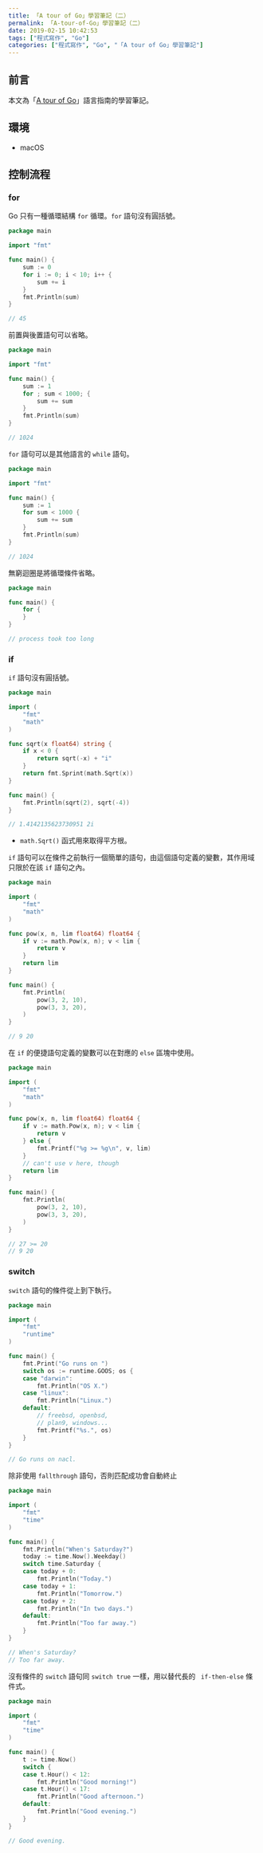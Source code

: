```yaml
---
title: 「A tour of Go」學習筆記（二）
permalink: 「A-tour-of-Go」學習筆記（二）
date: 2019-02-15 10:42:53
tags: ["程式寫作", "Go"]
categories: ["程式寫作", "Go", "「A tour of Go」學習筆記"]
---
```


## 前言
本文為「[A tour of Go](https://go-tour-zh-tw.appspot.com/)」語言指南的學習筆記。

## 環境
- macOS

## 控制流程
### for
Go 只有一種循環結構 `for` 循環。`for` 語句沒有圓括號。
```GO
package main

import "fmt"

func main() {
    sum := 0
    for i := 0; i < 10; i++ {
        sum += i
    }
    fmt.Println(sum)
}

// 45
```

前置與後置語句可以省略。
```GO
package main

import "fmt"

func main() {
    sum := 1
    for ; sum < 1000; {
        sum += sum
    }
    fmt.Println(sum)
}

// 1024
```

`for` 語句可以是其他語言的 `while` 語句。
```GO
package main

import "fmt"

func main() {
    sum := 1
    for sum < 1000 {
        sum += sum
    }
    fmt.Println(sum)
}

// 1024
```

無窮迴圈是將循環條件省略。
```GO
package main

func main() {
    for {
    }
}

// process took too long
```

### if
`if` 語句沒有圓括號。
```GO
package main

import (
    "fmt"
    "math"
)

func sqrt(x float64) string {
    if x < 0 {
        return sqrt(-x) + "i"
    }
    return fmt.Sprint(math.Sqrt(x))
}

func main() {
    fmt.Println(sqrt(2), sqrt(-4))
}

// 1.4142135623730951 2i
```
- `math.Sqrt()` 函式用來取得平方根。

`if` 語句可以在條件之前執行一個簡單的語句，由這個語句定義的變數，其作用域只限於在該 `if` 語句之內。
```GO
package main

import (
    "fmt"
    "math"
)

func pow(x, n, lim float64) float64 {
    if v := math.Pow(x, n); v < lim {
        return v
    }
    return lim
}

func main() {
    fmt.Println(
        pow(3, 2, 10),
        pow(3, 3, 20),
    )
}

// 9 20
```

在 `if` 的便捷語句定義的變數可以在對應的 `else` 區塊中使用。
```GO
package main

import (
    "fmt"
    "math"
)

func pow(x, n, lim float64) float64 {
    if v := math.Pow(x, n); v < lim {
        return v
    } else {
        fmt.Printf("%g >= %g\n", v, lim)
    }
    // can't use v here, though
    return lim
}

func main() {
    fmt.Println(
        pow(3, 2, 10),
        pow(3, 3, 20),
    )
}

// 27 >= 20
// 9 20
```

### switch
`switch` 語句的條件從上到下執行。
```GO
package main

import (
    "fmt"
    "runtime"
)

func main() {
    fmt.Print("Go runs on ")
    switch os := runtime.GOOS; os {
    case "darwin":
        fmt.Println("OS X.")
    case "linux":
        fmt.Println("Linux.")
    default:
        // freebsd, openbsd,
        // plan9, windows...
        fmt.Printf("%s.", os)
    }
}

// Go runs on nacl.
```

除非使用 `fallthrough` 語句，否則匹配成功會自動終止
```GO
package main

import (
    "fmt"
    "time"
)

func main() {
    fmt.Println("When's Saturday?")
    today := time.Now().Weekday()
    switch time.Saturday {
    case today + 0:
        fmt.Println("Today.")
    case today + 1:
        fmt.Println("Tomorrow.")
    case today + 2:
        fmt.Println("In two days.")
    default:
        fmt.Println("Too far away.")
    }
}

// When's Saturday?
// Too far away.
```

沒有條件的 `switch` 語句同 `switch true` 一樣，用以替代長的 ` if-then-else` 條件式。
```GO
package main

import (
    "fmt"
    "time"
)

func main() {
    t := time.Now()
    switch {
    case t.Hour() < 12:
        fmt.Println("Good morning!")
    case t.Hour() < 17:
        fmt.Println("Good afternoon.")
    default:
        fmt.Println("Good evening.")
    }
}

// Good evening.
```
